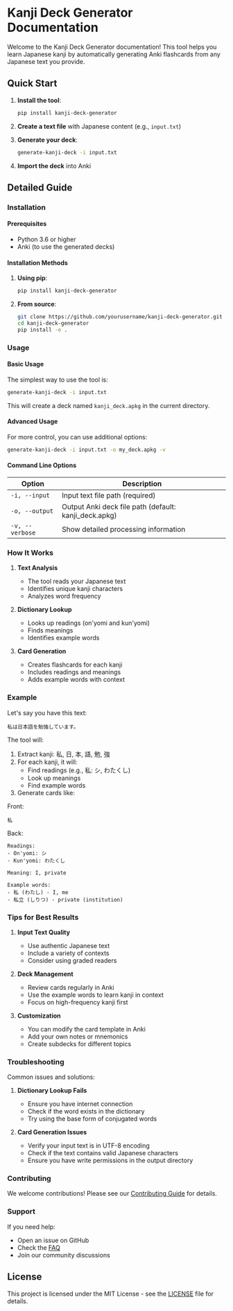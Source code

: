 # Kanji Deck Generator Documentation

Welcome to the Kanji Deck Generator documentation! This tool helps you learn Japanese kanji by automatically generating Anki flashcards from any Japanese text you provide.

## Quick Start

1. **Install the tool**:
   ```bash
   pip install kanji-deck-generator
   ```

2. **Create a text file** with Japanese content (e.g., `input.txt`)

3. **Generate your deck**:
   ```bash
   generate-kanji-deck -i input.txt
   ```

4. **Import the deck** into Anki

## Detailed Guide

### Installation

#### Prerequisites
- Python 3.6 or higher
- Anki (to use the generated decks)

#### Installation Methods

1. **Using pip**:
   ```bash
   pip install kanji-deck-generator
   ```

2. **From source**:
   ```bash
   git clone https://github.com/yourusername/kanji-deck-generator.git
   cd kanji-deck-generator
   pip install -e .
   ```

### Usage

#### Basic Usage
The simplest way to use the tool is:
```bash
generate-kanji-deck -i input.txt
```
This will create a deck named `kanji_deck.apkg` in the current directory.

#### Advanced Usage
For more control, you can use additional options:
```bash
generate-kanji-deck -i input.txt -o my_deck.apkg -v
```

#### Command Line Options

| Option | Description |
|--------|-------------|
| `-i, --input` | Input text file path (required) |
| `-o, --output` | Output Anki deck file path (default: kanji_deck.apkg) |
| `-v, --verbose` | Show detailed processing information |

### How It Works

1. **Text Analysis**
   - The tool reads your Japanese text
   - Identifies unique kanji characters
   - Analyzes word frequency

2. **Dictionary Lookup**
   - Looks up readings (on'yomi and kun'yomi)
   - Finds meanings
   - Identifies example words

3. **Card Generation**
   - Creates flashcards for each kanji
   - Includes readings and meanings
   - Adds example words with context

### Example

Let's say you have this text:
```
私は日本語を勉強しています。
```

The tool will:
1. Extract kanji: 私, 日, 本, 語, 勉, 強
2. For each kanji, it will:
   - Find readings (e.g., 私: シ, わたくし)
   - Look up meanings
   - Find example words
3. Generate cards like:

Front:
```
私
```

Back:
```
Readings:
- On'yomi: シ
- Kun'yomi: わたくし

Meaning: I, private

Example words:
- 私 (わたし) - I, me
- 私立 (しりつ) - private (institution)
```

### Tips for Best Results

1. **Input Text Quality**
   - Use authentic Japanese text
   - Include a variety of contexts
   - Consider using graded readers

2. **Deck Management**
   - Review cards regularly in Anki
   - Use the example words to learn kanji in context
   - Focus on high-frequency kanji first

3. **Customization**
   - You can modify the card template in Anki
   - Add your own notes or mnemonics
   - Create subdecks for different topics

### Troubleshooting

Common issues and solutions:

1. **Dictionary Lookup Fails**
   - Ensure you have internet connection
   - Check if the word exists in the dictionary
   - Try using the base form of conjugated words

2. **Card Generation Issues**
   - Verify your input text is in UTF-8 encoding
   - Check if the text contains valid Japanese characters
   - Ensure you have write permissions in the output directory

### Contributing

We welcome contributions! Please see our [Contributing Guide](CONTRIBUTING.md) for details.

### Support

If you need help:
- Open an issue on GitHub
- Check the [FAQ](FAQ.md)
- Join our community discussions

## License

This project is licensed under the MIT License - see the [LICENSE](LICENSE) file for details. 